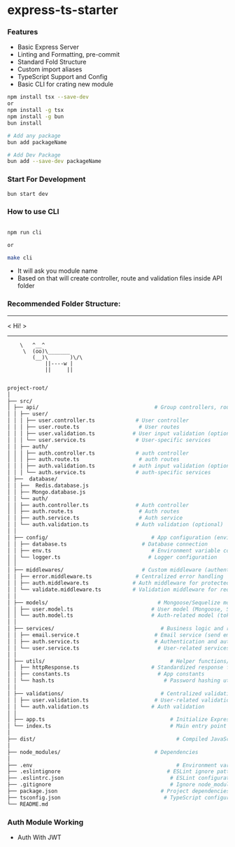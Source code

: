 # express-ts-starter

### Features

- Basic Express Server
- Linting and Formatting, pre-commit
- Standard Fold Structure
- Custom import aliases
- TypeScript Support and Config
- Basic CLI for crating new module

```bash
npm install tsx --save-dev
or
npm install -g tsx
npm install -g bun
bun install

# Add any package
bun add packageName

# Add Dev Package
bun add --save-dev packageName
```

### Start For Development

```bash
bun start dev
```

### How to use CLI

```bash

npm run cli

or

make cli
```

- It will ask you module name
- Based on that will create controller, route and validation files inside API folder

### Recommended Folder Structure:

 <!-- Feature-based Structure design pattern -->

---

< Hi! >

---

        \   ^__^
         \  (oo)\_______
            (__)\       )\/\
                ||----w |
                ||     ||

```bash

project-root/
│
├── src/
│ ├── api/                                     # Group controllers, routes, and validation by feature
│ │ ├── user/
│ │ │ ├── user.controller.ts             # User controller
│ │ │ ├── user.route.ts                   # User routes
│ │ │ ├── user.validation.ts            # User input validation (optional)
│ │ │ └── user.service.ts                # User-specific services
│ │ ├── auth/
│ │ │ ├── auth.controller.ts             # auth controller
│ │ │ ├── auth.route.ts                   # auth routes
│ │ │ ├── auth.validation.ts            # auth input validation (optional)
│ │ │ └── auth.service.ts                # auth-specific services
│ ├──  database/
│ │ ├──  Redis.database.js
│ │ ├── Mongo.database.js
│ │ └── auth/
│ │ ├── auth.controller.ts               # Auth controller
│ │ ├── auth.route.ts                     # Auth routes
│ │ ├── auth.service.ts                   # Auth service
│ │ └── auth.validation.ts               # Auth validation (optional)
│ │
│ ├── config/                                 # App configuration (environment, database, etc.)
│ │ ├── database.ts                        # Database connection
│ │ ├── env.ts                                # Environment variable configuration
│ │ └── logger.ts                            # Logger configuration
│ │
│ ├── middlewares/                         # Custom middleware (authentication, error handling)
│ │ ├── error.middleware.ts              # Centralized error handling
│ │ ├── auth.middleware.ts              # Auth middleware for protected routes
│ │ └── validate.middleware.ts          # Validation middleware for request schemas
│ │
│ ├── models/                                   # Mongoose/Sequelize models or DB schemas
│ │ ├── user.model.ts                         # User model (Mongoose, Sequelize, etc.)
│ │ └── auth.model.ts                         # Auth-related model (tokens, sessions, etc.)
│ │
│ ├── services/                                  # Business logic and reusable services
│ │ ├── email.service.t                        # Email service (send emails)
│ │ ├── auth.service.ts                        # Authentication and authorization service
│ │ └── user.service.ts                         # User-related services (CRUD operations)
│ │
│ ├── utils/                                        # Helper functions/utilities (non-business logic)
│ │ ├── httpResponse.ts                       # Standardized response format
│ │ ├── constants.ts                            # App constants
│ │ └── hash.ts                                   # Password hashing utility
│ │
│ ├── validations/                               # Centralized validation schemas (using Zod, Joi, etc.)
│ │ ├── user.validation.ts                     # User-related validation
│ │ └── auth.validation.ts                    # Auth validation
│ │
│ ├── app.ts                                        # Initialize Express app
│ └── index.ts                                      # Main entry point to start the server
│
├── dist/                                             # Compiled JavaScript files (from TypeScript)
│
├── node_modules/                              # Dependencies
│
├── .env                                              # Environment variables
├── .eslintignore                                  # ESLint ignore patterns
├── .eslintrc.json                                  # ESLint configuration
├── .gitignore                                      # Ignore node_modules and dist
├── package.json                                 # Project dependencies and scripts
├── tsconfig.json                                 # TypeScript configuration
└── README.md


```

### Auth Module Working

- Auth With JWT

